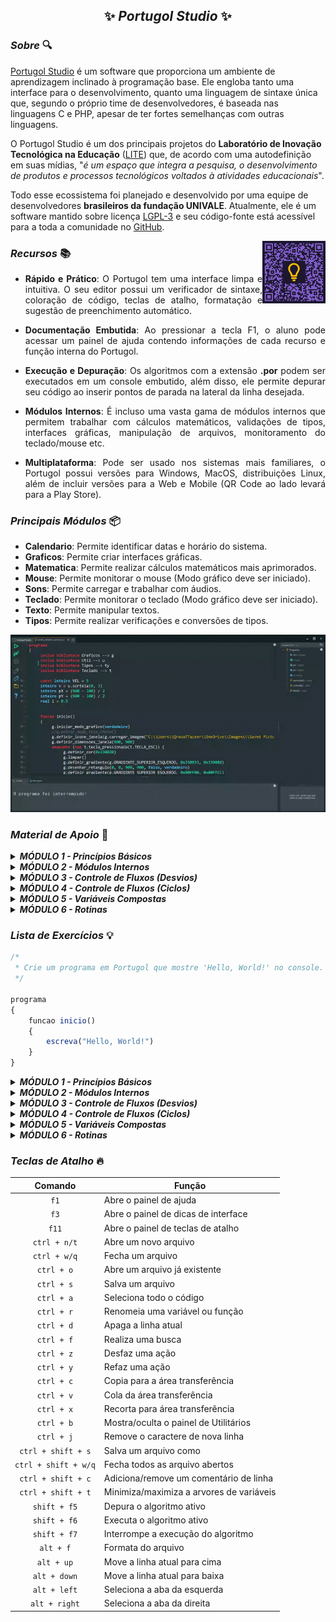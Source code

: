 <h2 align="center">✨ <em><strong>Portugol Studio</strong></em> ✨</h2>

### **_Sobre_** 🔍

[Portugol Studio](https://univali-lite.github.io/Portugol-Studio/) é um software que proporciona um ambiente de aprendizagem inclinado à programação base. Ele engloba tanto uma interface para o desenvolvimento, quanto uma linguagem de sintaxe única que, segundo o próprio time de desenvolvedores, é baseada nas linguagens C e PHP, apesar de ter fortes semelhanças com outras linguagens.

O Portugol Studio é um dos principais projetos do **Laboratório de Inovação Tecnológica na Educação** ([LITE](http://lite.acad.univali.br/pt/)) que, de acordo com uma autodefinição em suas mídias, "_é um espaço que integra a pesquisa, o desenvolvimento de produtos e processos tecnológicos voltados à atividades educacionais_".

Todo esse ecossistema foi planejado e desenvolvido por uma equipe de desenvolvedores **brasileiros da fundação UNIVALE**. Atualmente, ele é um software mantido sobre licença [LGPL-3](https://opensource.org/license/lgpl-3-0/) e seu código-fonte está acessível para a toda a comunidade no [GitHub](https://github.com/UNIVALI-LITE/Portugol-Studio).

<div>
  <a alt="QR code para o Portugol Mobile" href="#✨-portugol-studio-✨" >
    <img alt="QR code para o Portugol Mobile" align="right" width="20%" src="../../assets/portugol/qrcode-portugol-mobile.png"/>
  </a>
</div>

### **_Recursos_** 📚

<div align="justify">

- **Rápido e Prático**: O Portugol tem uma interface limpa e intuitiva. O seu editor possui um verificador de sintaxe, coloração de código, teclas de atalho, formatação e sugestão de preenchimento automático.

- **Documentação Embutida**: Ao pressionar a tecla F1, o aluno pode acessar um painel de ajuda contendo informações de cada recurso e função interna do Portugol.

- **Execução e Depuração**: Os algoritmos com a extensão **.por** podem ser executados em um console embutido, além disso, ele permite depurar seu código ao inserir pontos de parada na lateral da linha desejada.

- **Módulos Internos**: É incluso uma vasta gama de módulos internos que permitem trabalhar com cálculos matemáticos, validações de tipos, interfaces gráficas, manipulação de arquivos, monitoramento do teclado/mouse etc.

- **Multiplataforma**: Pode ser usado nos sistemas mais familiares, o Portugol possui versões para Windows, MacOS, distribuições Linux, além de incluir versões para a Web e Mobile (QR Code ao lado levará para a Play Store).

</div>

### **_Principais Módulos_** 📦

- **Calendario**: Permite identificar datas e horário do sistema.
- **Graficos**: Permite criar interfaces gráficas.
- **Matematica**: Permite realizar cálculos matemáticos mais aprimorados.
- **Mouse**: Permite monitorar o mouse (Modo gráfico deve ser iniciado).
- **Sons**: Permite carregar e trabalhar com áudios.
- **Teclado**: Permite monitorar o teclado (Modo gráfico deve ser iniciado).
- **Texto**: Permite manipular textos.
- **Tipos**: Permite realizar verificações e conversões de tipos.

<div align="center">

[![Exemplo de interface gráfica](../../assets/portugol/modulo-graficos.gif)](#principais-módulos-📦)

</div>

### **_Material de Apoio_** 📝

<details>
      <summary>
            <em><strong>MÓDULO 1 - Princípios Básicos</strong></em>
      </summary>
</details>
<details>
      <summary>
            <em><strong>MÓDULO 2 - Módulos Internos</strong></em>
      </summary>
</details>
<details>
      <summary>
            <em><strong>MÓDULO 3 - Controle de Fluxos (Desvios)</strong></em>
      </summary>
</details>
<details>
      <summary>
            <em><strong>MÓDULO 4 - Controle de Fluxos (Ciclos)</strong></em>
      </summary>
</details>
<details>
      <summary>
            <em><strong>MÓDULO 5 - Variáveis Compostas</strong></em>
      </summary>
</details>
<details>
      <summary>
            <em><strong>MÓDULO 6 - Rotinas</strong></em>
      </summary>
</details>

### **_Lista de Exercícios_** 💡

```js
/*
 * Crie um programa em Portugol que mostre 'Hello, World!' no console.
 */

programa
{
	funcao inicio()
	{
		escreva("Hello, World!")
	}
}
```

<!--
* ███╗   ███╗ ██╗              ██████╗  █████╗ ███████╗██╗ ██████╗ ██████╗
* ████╗ ████║███║              ██╔══██╗██╔══██╗██╔════╝██║██╔════╝██╔═══██╗
* ██╔████╔██║╚██║    █████╗    ██████╔╝███████║███████╗██║██║     ██║   ██║
! ██║╚██╔╝██║ ██║    ╚════╝    ██╔══██╗██╔══██║╚════██║██║██║     ██║   ██║
! ██║ ╚═╝ ██║ ██║              ██████╔╝██║  ██║███████║██║╚██████╗╚██████╔╝
! ╚═╝     ╚═╝ ╚═╝              ╚═════╝ ╚═╝  ╚═╝╚══════╝╚═╝ ╚═════╝ ╚═════╝
-->

<details>
      <summary>
            <em><strong>MÓDULO 1 - Princípios Básicos</strong></em>
      </summary>

- [x] [**_Ex001_**](./exercicios/modulo_1/ex001.por):
      Programa para dar boas-vindas ao usuário.

- [ ] [**_Ex002_**](./exercicios/modulo_1/ex002.por):
      Programa para ler dois valores inteiros e mostrar a soma entre eles.

- [x] [**_Ex003_**](./exercicios/modulo_1/ex003.por):
      Programa para ler um número inteiro e mostrar seu antecessor e sucessor.

- [x] [**_Ex004_**](./exercicios/modulo_1/ex004.por):
      Programa capaz de ler dois números reais e realizar as quatro operações entre eles.

- [ ] [**_Ex005_**](./exercicios/modulo_1/ex005.por):
      Programa que mostra a divisão real, divisão inteira e o módulo entre dois valores.

- [ ] [**_Ex006_**](./exercicios/modulo_1/ex006.por):
      Programa que mostra o dobro e triplo de um valor real.

- [x] [**_Ex007_**](./exercicios/modulo_1/ex007.por):
      Programa para ler o nome, ano de nascimento e salário de um funcionário,
      mostrando, em seguida, sua ficha funcional.

- [ ] [**_Ex008_**](./exercicios/modulo_1/ex008.por):
      Programa que mostra a idade de uma pessoa no ano de 2077 conforme o seu ano de nascimento.

- [ ] [**_Ex009_**](./exercicios/modulo_1/ex009.por):
      Programa que leia um número real qualquer e mostre a sua porção inteira.

- [ ] [**_Ex010_**](./exercicios/modulo_1/ex010.por):
      Programa que leia quantas fatias tem uma pizza e a quantidade de pessoas para reparti-la.
      O programa deve mostrar quantas fatias são partilhadas para cada pessoa.

- [ ] [**_Ex011_**](./exercicios/modulo_1/ex011.por):
      Programa que mostra a tabuada de um número real.

- [x] [**_Ex012_**](./exercicios/modulo_1/ex012.por):
      Programa para ler uma distância (m) e convertê-la em todas as demais
      medidas de comprimento.

  - Quilômetro (km) = 1000 m
  - Hectômetro (hm) = 100 m
  - Decâmetro (dam) = 10 m
  - Decímetro (dm) = 0,1 m
  - Centímetro (cm) = 0,01 m
  - Milímetro (mm) = 0,001 m

- [x] [**_Ex013_**](./exercicios/modulo_1/ex013.por):
      Programa para ler a largura (m) e altura (m) de uma parede retangular.
      O programa vai calcular a área (m²) da parede, além da quantidade de tinta
      necessária para pintá-la, sabendo que cada litro de tinta pinta 2 m² de parede.

- [ ] [**_Ex014_**](./exercicios/modulo_1/ex014.por):
      Programa que mostra a tabela verdade para todos os casos do operador de negação,
      conjunção e disjunção inclusiva.

- [ ] [**_Ex015_**](./exercicios/modulo_1/ex015.por):
      Programa que mostra se um número é par.

- [ ] [**_Ex016_**](./exercicios/modulo_1/ex016.por):
      Programa que mostra se um número é múltiplo de 2 e divisível por 5.

- [ ] [**_Ex017_**](./exercicios/modulo_1/ex017.por):
      Programa que mostra se um número está no intervalo de 1 a 10.

- [ ] [**_Ex018_**](./exercicios/modulo_1/ex018.por):
      Programa que mostra se um valor está no intervalo de 1 a 10 ou no intervalo de -10 a -5.

- [x] [**_Ex019_**](./exercicios/modulo_1/ex019.por):
      Programa para ler o preço de um produto e aplicar 5% de desconto ao valor.

- [ ] [**_Ex020_**](./exercicios/modulo_1/ex020.por):
      Programa para ler o salário de um funcionário e aplicar um reajuste (aumento)
      de acordo com a taxa de acréscimo.

- [ ] [**_Ex021_**](./exercicios/modulo_1/ex021.por):
      Programa que mostra o ganho total de um funcionário conforme a quantidade de
      horas que ele trabalhou e o valor que ele recebe por hora.

- [ ] [**_Ex022_**](./exercicios/modulo_1/ex022.por):
      Programa que pergunte a quantidade de km percorridos por um carro alugado
      e a quantidade de dias pelos quais ele foi alugado. Calcule o preço a pagar,
      sabendo que o carro custa R$ 60 por dia e R$ 0,15 por km rodado.

- [x] [**_Ex023_**](./exercicios/modulo_1/ex023.por):
      Programa que calcula quantos dias de vida um fumante perdeu.
      Considere, para a base de cálculo, que a cada cigarro consumido,
      reduz o tempo de vida do fumante em 10 minutos. O programa deve perguntar a quantidades
      de anos que a pessoa fuma.

- [ ] [**_Ex024_**](./exercicios/modulo_1/ex024.por):
      Programa que mostra a massa ideal (kg) de uma pessoa conforme a sua altura (m):

<pre>
      <code>massa_ideal = 72.7h - 58</code>
</pre>

- [ ] [**_Ex025_**](./exercicios/modulo_1/ex025.por):
      Programa que calcula o IMC (Índice de Massa Corporal) de uma pessoa conforme a sua massa (kg)
      e sua altura (m).

<pre>
      <code>IMC = m / h<sup>2</sup></code>
</pre>

- [ ] [**_Ex026_**](./exercicios/modulo_1/ex026.por):
      Programa que calcula o consumo de litros (L) de um automóvel conforme a taxa de consumo (L/km)
      e sua distância percorrida (km).

<pre>
      <code>consumo = km * taxa</code>
</pre>

- [ ] [**_Ex027_**](./exercicios/modulo_1/ex027.por):
      Programa que converta de reais (BRL) para dólares (US).

<pre>
      <code>U$ 1,00 = R$ 5,05</code>
</pre>

- [ ] [**_Ex028_**](./exercicios/modulo_1/ex028.por):
      Programa que converta de quilograma para gramas.

<pre>
      <code>1kg = 1000g</code>
</pre>

- [ ] [**_Ex029_**](./exercicios/modulo_1/ex029.por):
      Programa que converta de gigabytes para bytes.

<pre>
      <code>1GB = 1024<sup>3</sup>b</code>
</pre>

- [ ] [**_Ex030_**](./exercicios/modulo_1/ex030.por):
      Programa que calcula a quantidade de litros para um determinado volume (m³).

<pre>
      <code>1m<sup>3</sup> = 1000L</code>
</pre>

- [ ] [**_Ex031_**](./exercicios/modulo_1/ex031.por):
      Programa que calcula o perímetro total de um terreno (m). O programa deve
      perguntar a altura e base desse terreno (m).

<pre>
      <code>p = 2b + 2h</code>
</pre>

- [ ] [**_Ex032_**](./exercicios/modulo_1/ex032.por):
      Programa que calcula a circunferência (m) e área (m²) de um círculo conforme o valor
      do raio (m).

<pre>
      <code>C = 2πr</code>
      <code>A = πr<sup>2</sup></code>
</pre>

- [ ] [**_Ex033_**](./exercicios/modulo_1/ex033.por):
      Programa que calcula o volume (m³) de um cilindro conforme um determinado raio (m).

<pre>
      <code>V = hπr<sup>2</sup></code>
</pre>

- [ ] [**_Ex034_**](./exercicios/modulo_1/ex034.por):
      Programa que mostra a velocidade (m/s) de um automóvel conforme o
      deslocamento (m) e o intervalo de tempo (s) gasto para concluir o trajeto.

<pre>
      <code>v = v<sub>0</sub> + ∆x∆t</code>
</pre>

- [ ] [**_Ex035_**](./exercicios/modulo_1/ex035.por):
      Programa que mostra a aceleração (m/s²) de um automóvel conforme a variação de
      velocidade (m/s) em um intervalo de tempo (s).

<pre>
      <code>a = a<sub>0</sub> + ∆v∆t</code>
</pre>

- [ ] [**_Ex036_**](./exercicios/modulo_1/ex036.por):
      Programa que mostra a distância (m) percorrida para um automóvel uniformemente acelerado.

<pre>
      <code>x = x<sub>0</sub> + v<sub>0</sub>t + at<sup>2</sup> / 2</code>
</pre>

- [ ] [**_Ex037_**](./exercicios/modulo_1/ex037.por):
      Programa que mostra a energia cinética (j) de um corpo conforme a sua massa (kg)
      e velocidade (m/s).

<pre>
      <code>Ec = (mv<sup>2</sup>) / 2</code>
</pre>

- [ ] [**_Ex038_**](./exercicios/modulo_1/ex038.por):
      Programa que calcula o peso (N) de uma pessoa na Lua,
      sabendo que sua gravidade é de 1,62 m/s².

<pre>
      <code>p = mg</code>
</pre>

- [ ] [**_Ex039_**](./exercicios/modulo_1/ex039.por):
      Programa que converta uma temperatura digitada em graus Célsius (ºC) e converta
      para graus Fahrenheit (ºF).

<pre>
      <code>F = (9C / 5) + 32</code>
</pre>

- [x] [**_Ex040_**](./exercicios/modulo_1/ex040.por):
      Programa que leia duas notas de um aluno e calcule a sua média final.

<pre>
      <code>media = (nota1 + nota2) / 2</code>
</pre>

- [ ] [**_Ex041_**](./exercicios/modulo_1/ex041.por):
      Programa que mostra a média ponderada de três valores com os pesos P1, P2 e P3.

<pre>
      <code>media_ponderada = (valor1.P1 + valor2.P2 + valor3.P3) / (P1 + P2 + P3)</code>
</pre>

- [ ] [**_Ex042_**](./exercicios/modulo_1/ex042.por):
      Programa que mostra os juros de um produto conforme o seu novo valor.

<pre>
      <code>j = (novo_valor / valor_antigo - 1) * 10<sup>2</sup></code>
</pre>

- [ ] [**_Ex043_**](./exercicios/modulo_1/ex043.por):
      Programa que mostra o montante recebido a partir de um capital inicial, taxa de rendimento e
      período de aplicação (em meses).

<pre>
      <code>M = C.j.∆t</code>
</pre>

- [ ] [**_Ex044_**](./exercicios/modulo_1/ex044.por):
      Programa que mostra o montante recebido a partir de um capital, taxa de rendimento
      acumulado e período de aplicação (em meses).

<pre>
      <code>M = C.(1 + j)<sup>∆t</sup></code>
</pre>

- [ ] [**_Ex045_**](./exercicios/modulo_1/ex045.por):
      Programa que mostra o somatório de 1 até um valor n.

<pre>
      <code>S = n(n + 1) / 2</code>
</pre>

- [ ] [**_Ex046_**](./exercicios/modulo_1/ex046.por):
      Programa que leia um número de 0 a 9999 e mostre na tela cada um dos dígitos
      separados:

<pre>
      Digite um número: 1834
      Milhar: 1
      Centena: 8
      Dezena: 3
      Unidade: 4
</pre>

- [ ] [**_Ex047_**](./exercicios/modulo_1/ex047.por):
      Programa que mostra a quantidade de horas, minutos e segundos a partir de um tempo
      total em segundos. Exemplo:

<pre>
      Total de segundos: 8620
      Tempo convertido: 2 hora(s), 2 minuto(s) e 40 segundo(s)
</pre>

- [ ] [**_Ex048_**](./exercicios/modulo_1/ex048.por):
      Programa que mostra a quantidade de cédulas de 100, 50, 20, 10, 5, 2, e moedas de 1 real
      que ele pode ter a partir de um valor informado. O programa deve se comportar conforme abaixo:

<pre>
      Valor: 273
      Cédulas de 100: 2
      Cédulas de 50: 1
      Cédulas de 20: 1
      Cédulas de 10: 0
      Cédulas de 5: 0
      Cédulas de 2: 1
      Moedas de 1: 1
</pre>

- [x] [**_Ex049_**](./exercicios/modulo_1/ex049.por):
      Programa que aplica a mesma lógica que o [**_Ex048_**](./exercicios/modulo_1/ex048.por), mas incluindo valores fracionais (centavos):

<pre>
      Valor: 143,83
      Cédulas de 100: 1
      Cédulas de 50: 0
      Cédulas de 20: 2
      Cédulas de 10: 0
      Cédulas de 5: 0
      Cédulas de 2: 1
      Moedas de 1: 1
      Moedas de 50: 1
      Moedas de 25: 1
      Moedas de 10: 0
      Moedas de 5: 1
      Moedas de 1: 3
</pre>

- [ ] [**_Ex050_**](./exercicios/modulo_1/ex050.por):
      Programa que mostra o tempo (s) necessário para baixar um arquivo em MB, sabendo que a
      taxa de transmissão é de 2.097.152 bits a cada 40 milissegundos. O programa deverá realizar
      os seguintes passos:

1. Converter a unidade de transmissão para megabytes.

<pre>
      <code>1 byte = 8 bits</code>
      <code>1 megabyte = 1024<sup>2</sup> bytes</code>
</pre>

2. Converter a unidade de tempo para segundos.

<pre>
      <code>1 segundo = 1000 milissegundos</code>
</pre>

3. Determinar a velocidade de download (MB/s).

<pre>
      <code>vel = taxa_mb / tempo_s </code>
</pre>

4. Determinar o tempo (s) para o download.

<pre>
      <code>tempo = arquivo_mb / vel </code>
</pre>

</details>

<!--
* ███╗   ███╗██████╗               ███╗   ███╗ ██████╗ ██████╗ ██╗   ██╗██╗      ██████╗ ███████╗
* ████╗ ████║╚════██╗              ████╗ ████║██╔═══██╗██╔══██╗██║   ██║██║     ██╔═══██╗██╔════╝
* ██╔████╔██║ █████╔╝    █████╗    ██╔████╔██║██║   ██║██║  ██║██║   ██║██║     ██║   ██║███████╗
! ██║╚██╔╝██║██╔═══╝     ╚════╝    ██║╚██╔╝██║██║   ██║██║  ██║██║   ██║██║     ██║   ██║╚════██║
! ██║ ╚═╝ ██║███████╗              ██║ ╚═╝ ██║╚██████╔╝██████╔╝╚██████╔╝███████╗╚██████╔╝███████║
! ╚═╝     ╚═╝╚══════╝              ╚═╝     ╚═╝ ╚═════╝ ╚═════╝  ╚═════╝ ╚══════╝ ╚═════╝ ╚══════╝
-->

<details>
      <summary>
            <em><strong>MÓDULO 2 - Módulos Internos</strong></em>
      </summary>

- [ ] [**_Ex001_**](./exercicios/modulo_2/ex001.por):
      Faça um programa que leia o comprimento do cateto oposto e do cateto adjacente
      de um triângulo retângulo, calcule e mostre o comprimento da hipotenusa.

- [ ] [**_Ex002_**](./exercicios/modulo_2/ex002.por):
      Faça um programa que leia um ângulo qualquer e mostre na tela o valor do seno,
      cosseno e tangente desse ângulo.

- [ ] [**_Ex003_**](./exercicios/modulo_2/ex003.por):
      Programa que leia a cidade onde a pessoa mora, mostre o nome da cidade em caixa
      alta, qual é a primeira letra do nome da cidade e quantas letras ela tem.

- [ ] [**_Ex004_**](./exercicios/modulo_2/ex004.por):
      Crie um programa que leia o nome completo de uma pessoa e mostre:

  - O nome com todas as letras maiúsculas e minúsculas.
  - Quantas letras ao todo (sem considerar espaços).

- [ ] [**_Ex005_**](./exercicios/modulo_2/ex005.por):
      Programa que leia o nome completo de uma pessoa e mostre apenas o primeiro nome dela.

- [ ] [**_Ex006_**](./exercicios/modulo_2/ex006.por):
      Crie um programa que leia o nome de uma cidade e diga se ela começa ou não com o nome "SANTO".

- [ ] [**_Ex007_**](./exercicios/modulo_2/ex007.por):
      Crie um programa que leia o nome de uma pessoa e diga se ela tem "SILVA" no nome.

- [ ] [**_Ex008_**](./exercicios/modulo_2/ex008.por):
      Faça um programa que leia 2 números e mostre qual é o maior e qual é o menor.

- [ ] [**_Ex009_**](./exercicios/modulo_2/ex009.por):
      ...

- [ ] [**_Ex010_**](./exercicios/modulo_2/ex010.por):
      ...

- [ ] [**_Ex011_**](./exercicios/modulo_2/ex011.por):
      ...

- [ ] [**_Ex012_**](./exercicios/modulo_2/ex012.por):
      ...

- [ ] [**_Ex013_**](./exercicios/modulo_2/ex013.por):
      ...

- [ ] [**_Ex014_**](./exercicios/modulo_2/ex014.por):
      ...

- [ ] [**_Ex015_**](./exercicios/modulo_2/ex015.por):
      ...

- [ ] [**_Ex016_**](./exercicios/modulo_2/ex016.por):
      ...

- [ ] [**_Ex017_**](./exercicios/modulo_2/ex017.por):
      ...

- [ ] [**_Ex018_**](./exercicios/modulo_2/ex018.por):
      ...

- [ ] [**_Ex019_**](./exercicios/modulo_2/ex019.por):
      ...

- [ ] [**_Ex020_**](./exercicios/modulo_2/ex020.por):
      ...

- [ ] [**_Ex021_**](./exercicios/modulo_2/ex021.por):
      ...

- [ ] [**_Ex022_**](./exercicios/modulo_2/ex022.por):
      ...

- [ ] [**_Ex023_**](./exercicios/modulo_2/ex023.por):
      ...

- [ ] [**_Ex024_**](./exercicios/modulo_2/ex024.por):
      ...

- [ ] [**_Ex025_**](./exercicios/modulo_2/ex025.por):
      ...

- [ ] [**_Ex026_**](./exercicios/modulo_2/ex026.por):
      ...

- [ ] [**_Ex027_**](./exercicios/modulo_2/ex027.por):
      ...

- [ ] [**_Ex028_**](./exercicios/modulo_2/ex028.por):
      ...

- [ ] [**_Ex029_**](./exercicios/modulo_2/ex029.por):
      ...

- [ ] [**_Ex030_**](./exercicios/modulo_2/ex030.por):
      ...

- [ ] [**_Ex031_**](./exercicios/modulo_2/ex031.por):
      ...

- [ ] [**_Ex032_**](./exercicios/modulo_2/ex032.por):
      ...

- [ ] [**_Ex033_**](./exercicios/modulo_2/ex033.por):
      ...

- [ ] [**_Ex034_**](./exercicios/modulo_2/ex034.por):
      ...

- [ ] [**_Ex035_**](./exercicios/modulo_2/ex035.por):
      ...

- [ ] [**_Ex036_**](./exercicios/modulo_2/ex036.por):
      ...

- [ ] [**_Ex037_**](./exercicios/modulo_2/ex037.por):
      ...

- [ ] [**_Ex038_**](./exercicios/modulo_2/ex038.por):
      ...

- [ ] [**_Ex039_**](./exercicios/modulo_2/ex039.por):
      ...

- [ ] [**_Ex040_**](./exercicios/modulo_2/ex040.por):
      ...

- [ ] [**_Ex041_**](./exercicios/modulo_2/ex041.por):
      ...

- [ ] [**_Ex042_**](./exercicios/modulo_2/ex042.por):
      ...

- [ ] [**_Ex043_**](./exercicios/modulo_2/ex043.por):
      ...

- [ ] [**_Ex044_**](./exercicios/modulo_2/ex044.por):
      ...

- [ ] [**_Ex045_**](./exercicios/modulo_2/ex045.por):
      ...

- [ ] [**_Ex046_**](./exercicios/modulo_2/ex046.por):
      ...

- [ ] [**_Ex047_**](./exercicios/modulo_2/ex047.por):
      ...

- [ ] [**_Ex048_**](./exercicios/modulo_2/ex048.por):
      ...

- [ ] [**_Ex049_**](./exercicios/modulo_2/ex049.por):
      ...

- [ ] [**_Ex050_**](./exercicios/modulo_2/ex050.por):
      ...

</details>

<!--
* ███╗   ███╗██████╗               ██████╗ ███████╗███████╗██╗   ██╗██╗ ██████╗ ███████╗
* ████╗ ████║╚════██╗              ██╔══██╗██╔════╝██╔════╝██║   ██║██║██╔═══██╗██╔════╝
* ██╔████╔██║ █████╔╝    █████╗    ██║  ██║█████╗  ███████╗██║   ██║██║██║   ██║███████╗
! ██║╚██╔╝██║ ╚═══██╗    ╚════╝    ██║  ██║██╔══╝  ╚════██║╚██╗ ██╔╝██║██║   ██║╚════██║
! ██║ ╚═╝ ██║██████╔╝              ██████╔╝███████╗███████║ ╚████╔╝ ██║╚██████╔╝███████║
! ╚═╝     ╚═╝╚═════╝               ╚═════╝ ╚══════╝╚══════╝  ╚═══╝  ╚═╝ ╚═════╝ ╚══════╝
-->

<details>
      <summary>
            <em><strong>MÓDULO 3 - Controle de Fluxos (Desvios)</strong></em>
      </summary>

- [ ] [**_Ex001_**](./exercicios/modulo_3/ex001.por):
      Programa que leia as duas notas de um aluno e calcule a
      média e mostrar uma mensagem de parabéns, caso a média seja 7,0 ou mais.

- [ ] [**_Ex002_**](./exercicios/modulo_3/ex002.por):
      Programa que leia o valor total das compras de um cliente e mostre uma
      mensagem especial caso as compras sejam acima de R$500,00. Nessa situação, ele ainda
      vai ganhar 10% de desconto.

- [ ] [**_Ex003_**](./exercicios/modulo_3/ex003.por):
      Programa que ajude um BANCO, lendo em que ano uma pessoa nasceu e,
      de acordo com a sua idade no ano atual, mostre se ela deve dirigir à
      fila preferencial (para pessoas com 65 anos ou mais).

- [ ] [**_Ex004_**](./exercicios/modulo_3/ex004.por):
      Programa que leia em que ano uma pessoa nasceu e,
      de acordo com a sua idade no ano atual, mostre se ela pode
      ou não se alistar no Serviço Militar.

- [ ] [**_Ex005_**](./exercicios/modulo_3/ex005.por):
      Programa que leia em que ano qualquer e mostre
      uma mensagem dizendo se ele é ou não bissexto.

- [ ] [**_Ex006_**](./exercicios/modulo_3/ex006.por):
      Programa que leia a distância total de uma viagem (em km)
      e calcule o preço total da passagem, sabendo que ela custa R%0,50
      para viagens até 200 km e R$0,35 para distâncias maiores.

- [ ] [**_Ex007_**](./exercicios/modulo_3/ex007.por):
      Programa que leia um número inteiro qualquer.
      Se esse número for positivo, calcule o seu INVERSO.
      Caso contrário, calcule seu OPOSTO.

- [ ] [**_Ex008_**](./exercicios/modulo_3/ex008.por):
      Programa que leia quanto dinheiro a pessoa tem na carteira
      e mostre se ela pode ou não entrar para assistir o filme.
      Não se esqueça de considerar dois fatores:

  - Se a pessoa tem dinheiro o suficiente para comprar o ingresso
  - Se a sessão do filme ainda não começou

- [ ] [**_Ex009_**](./exercicios/modulo_3/ex009.por):
      Programa que leia um número qualquer
      e informe se ele é positivo, negativo ou nulo.

- [ ] [**_Ex010_**](./exercicios/modulo_3/ex010.por):
      Programa que leia dois números inteiros e
      mostre-os em ordem crescente. Se por acaso eles forem iguais,
      informe que não existe a necessidade de colocá-los em ordem.

- [ ] [**_Ex011_**](./exercicios/modulo_3/ex011.por):
      Programa que leia o ano do nascimento de uma pessoa
      e informe se, de acordo com a sua idade, o alistamento militar
      já aconteceu, ainda vai acontecer ou se esta no ano exato de
      se apresentar. Calcule também a quantidade de anos que faltam
      ou que se passaram, de acordo com a situação.

- [ ] [**_Ex012_**](./exercicios/modulo_3/ex012.por):
      Programa que leia em que estado do Brasil
      a pessoa nasceu e mostre a sua naturalidade.

- [ ] [**_Ex013_**](./exercicios/modulo_3/ex013.por):
      Programa que leia três números inteiros e
      mostre-os em ordem crescente (do menor para o maior).

- [ ] [**_Ex014_**](./exercicios/modulo_3/ex014.por):
      Programa que leia dois números inteiros e
      mostre um menu para que o usuário possa escolher qual
      operação vai realizar com eles:

  - Adição
  - Subtração
  - Multiplicação
  - Divisão

- [ ] [**_Ex015_**](./exercicios/modulo_3/ex015.por):
      Programa que leia o peso do usuário aqui
      no planeta Terra e calcule qual seria o peso dessa
      pessoa nos demais planetas do sistema solar.

- [ ] [**_Ex016_**](./exercicios/modulo_3/ex016.por):
      Programa que leia o preço de um produto e
      pergunte em qual período do ano estamos, aplicando ao
      preço o devido reajuste (desconto ou aumento), de
      acordo com a tabela a seguir:

  - Carnaval [+10%]
  - Black Friday [-30%]
  - Férias Escolares [+20%]
  - Natal [-5%]
  - Dia das crianças [+5%]

- [ ] [**_Ex017_**](./exercicios/modulo_3/ex017.por):
      Escreva um programa que leia a velocidade de um carro. Se ele ultrapassar 80 km/h,
      mostre uma mensagem dizendo que ele foi multado. A multa vai custar R$ 7,00 por
      cada km acima do limite.

- [ ] [**_Ex018_**](./exercicios/modulo_3/ex018.por):
      Crie um programa que leia um número inteiro e mostre na tela se ele é PAR ou ÍMPAR.

- [ ] [**_Ex019_**](./exercicios/modulo_3/ex019.por):
      Escreva um programa que pergunte o salário de um funcionário e calcule o valor do seu aumento.

  - Para salários superiores a R$ 1.250,00, calcule um aumento de 10%.
  - Para inferiores ou iguais, o aumento é de 15%.

- [ ] [**_Ex020_**](./exercicios/modulo_3/ex020.por):
      Desenvolva um programa que leia o comprimento de três retas e diga ao usuário
      se elas podem ou não formar um triângulo.

- [ ] [**_Ex021_**](./exercicios/modulo_3/ex021.por):
      ...

- [ ] [**_Ex022_**](./exercicios/modulo_3/ex022.por):
      ...

- [ ] [**_Ex023_**](./exercicios/modulo_3/ex023.por):
      ...

- [ ] [**_Ex024_**](./exercicios/modulo_3/ex024.por):
      ...

- [ ] [**_Ex025_**](./exercicios/modulo_3/ex025.por):
      ...

- [ ] [**_Ex026_**](./exercicios/modulo_3/ex026.por):
      ...

- [ ] [**_Ex027_**](./exercicios/modulo_3/ex027.por):
      ...

- [ ] [**_Ex028_**](./exercicios/modulo_3/ex028.por):
      ...

- [ ] [**_Ex029_**](./exercicios/modulo_3/ex029.por):
      ...

- [ ] [**_Ex030_**](./exercicios/modulo_3/ex030.por):
      ...

- [ ] [**_Ex031_**](./exercicios/modulo_3/ex031.por):
      ...

- [ ] [**_Ex032_**](./exercicios/modulo_3/ex032.por):
      ...

- [ ] [**_Ex033_**](./exercicios/modulo_3/ex033.por):
      ...

- [ ] [**_Ex034_**](./exercicios/modulo_3/ex034.por):
      ...

- [ ] [**_Ex035_**](./exercicios/modulo_3/ex035.por):
      ...

- [ ] [**_Ex036_**](./exercicios/modulo_3/ex036.por):
      ...

- [ ] [**_Ex037_**](./exercicios/modulo_3/ex037.por):
      ...

- [ ] [**_Ex038_**](./exercicios/modulo_3/ex038.por):
      ...

- [ ] [**_Ex039_**](./exercicios/modulo_3/ex039.por):
      ...

- [ ] [**_Ex040_**](./exercicios/modulo_3/ex040.por):
      ...

- [ ] [**_Ex041_**](./exercicios/modulo_3/ex041.por):
      ...

- [ ] [**_Ex042_**](./exercicios/modulo_3/ex042.por):
      ...

- [ ] [**_Ex043_**](./exercicios/modulo_3/ex043.por):
      ...

- [ ] [**_Ex044_**](./exercicios/modulo_3/ex044.por):
      ...

- [ ] [**_Ex045_**](./exercicios/modulo_3/ex045.por):
      ...

- [ ] [**_Ex046_**](./exercicios/modulo_3/ex046.por):
      ...

- [ ] [**_Ex047_**](./exercicios/modulo_3/ex047.por):
      ...

- [ ] [**_Ex048_**](./exercicios/modulo_3/ex048.por):
      ...

- [ ] [**_Ex049_**](./exercicios/modulo_3/ex049.por):
      ...

- [ ] [**_Ex050_**](./exercicios/modulo_3/ex050.por):
      ...

</details>

<!--
* ███╗   ███╗██╗  ██╗               ██████╗██╗ ██████╗██╗      ██████╗ ███████╗
* ████╗ ████║██║  ██║              ██╔════╝██║██╔════╝██║     ██╔═══██╗██╔════╝
* ██╔████╔██║███████║    █████╗    ██║     ██║██║     ██║     ██║   ██║███████╗
! ██║╚██╔╝██║╚════██║    ╚════╝    ██║     ██║██║     ██║     ██║   ██║╚════██║
! ██║ ╚═╝ ██║     ██║              ╚██████╗██║╚██████╗███████╗╚██████╔╝███████║
! ╚═╝     ╚═╝     ╚═╝               ╚═════╝╚═╝ ╚═════╝╚══════╝ ╚═════╝ ╚══════╝
-->

<details>
      <summary>
            <em><strong>MÓDULO 4 - Controle de Fluxos (Ciclos)</strong></em>
      </summary>

- [ ] [**_Ex001_**](./exercicios/modulo_4/ex001.por):
      Programa que leia o início, o fim e o
      incremento de uma contagem, mostrando em seguida
      os valores na tela, de forma gradativa.

- [ ] [**_Ex002_**](./exercicios/modulo_4/ex002.por):
      Programa que leia um número qualquer e
      conte de 1 até ele, só que fazendo o JOGO DO PIN,
      onde os múltiplos de 4 são substituídos pela
      palavra "PIN".

- [ ] [**_Ex003_**](./exercicios/modulo_4/ex003.por):
      Programa que leia o limite inicial de uma contagem regressiva
      e um número desejado para múltiplos. O programa deverá contar do primeiro
      valor até zero, marcando os números que forem múltiplos do segundo valor
      informado.

- [ ] [**_Ex004_**](./exercicios/modulo_4/ex004.por):
      Programa que leia cinco números inteiros e, no final,
      mostre qual foi a soma dos números pares e a soma dos números
      ímpares digitados.

- [ ] [**_Ex005_**](./exercicios/modulo_4/ex005.por):
      Programa que pergunte quantos números o usuário quer sortear.
      Em seguida, sorteie a quantidade de números solicitados, mostre - os na
      tela e no final mostre a soma entre todos eles.

- [ ] [**_Ex006_**](./exercicios/modulo_4/ex006.por):
      Programa que pergunte quantos números o usuário quer sortear.
      Em seguida, sorteie a quantidade de números solicitados, mostre - os na
      tela e no final mostre a soma entre todos eles.

- [ ] [**_Ex007_**](./exercicios/modulo_4/ex007.por):
      Programa pergunte quantas pessoas serão cadastradas
      e o peso de referência a se considerar. Depois disso, pergunte o
      peso e o sexo de cada pessoa e analise se cada uma está dentro
      do limite de peso ou não. No final de tudo, mostre quantos homens
      e quantas mulheres estão acima do limite de referência.

- [ ] [**_Ex008_**](./exercicios/modulo_4/ex008.por):
      Programa pergunte quantos números vamos
      sortear e faça o computador gerar esses números sozinho.
      No final, mostre quantos são maiores que cinco e quantos
      são divisíveis por três (parece muito o 33).

- [ ] [**_Ex009_**](./exercicios/modulo_4/ex009.por):
      Faça um programa que leia o NOME e a IDADE de 5 pessoas.
      No final mostre os dados da pessoa mais JOVEM e mais VELHA.

- [ ] [**_Ex010_**](./exercicios/modulo_4/ex010.por):
      Faça um programa que leia o NOME, o SEXO e a IDADE de 5 pessoas.
      No final mostre os dados dos HOMENS e das MULHERES mais JOVENS
      e mais VELHOS, separadamente.

- [ ] [**_Ex011_**](./exercicios/modulo_4/ex011.por):
      Faça um programa que leia vários números (o valor 9999 faz o programa parar)
      no final de tudo, mostre na tela:

  - Quantos valores foram digitados
  - A soma entre eles
  - A média dos valores
  - Qual foi o maior valor digitado

  OBS: Não considere nunca o FLAG como parte dos dados.

- [ ] [**_Ex012_**](./exercicios/modulo_4/ex012.por):
      Faça um programa que leia dois operandos de uma
      expressão e mostre um menu que permita o usuário escolher
      que operação realizar:
      [ 1 ] Adição
      [ 2 ] Subtração
      [ 3 ] Multiplicação
      [ 4 ] Entrar com novos dados
      [ 5 ] Sair

- [ ] [**_Ex013_**](./exercicios/modulo_4/ex013.por):
      Escreva um programa que leia NOME e IDADE de vários amigos.
      O programa será encerrado IMEDIATAMENTE se o usuário digitar a palavra
      ACABOU no nome. No final, mostre na tela:

  - Quantos amigos foram cadastrados
  - Qual é o seu amigo mais velho
  - Qual é o seu amigo mais novo
  - A média de idade dos seus amigos

- [ ] [**_Ex014_**](./exercicios/modulo_4/ex014.por):
      Escreva um programa que leia NOME, SEXO e SALARIO de vários funcionários.
      O programa também deve perguntar se o usuário deve ou não continuar o cadastro. No
      final, analise os dados e mostre:

  - Total de funcionários cadastrados
  - Total de homens
  - Total de mulheres
  - Média salarial dos homens
  - Total de mulheres que ganham mais de R$ 1.000,00
  - Maior salário entre os homens

- [ ] [**_Ex015_**](./exercicios/modulo_4/ex015.por):
      Escreva um programa que leia vários números usando
      a estrutura FACA..ENQUANTO. No final, mostre:

  - Quantos valores foram digitados
  - Quantos valores pares foram digitados
  - Qual foi o menor valor ímpar digitado

- [ ] [**_Ex016_**](./exercicios/modulo_4/ex016.por):
      Escreva um programa que sorteie vários números entre 1 e 10
      e pergunte a cada interação se o usuário quer continuar. No fim, mostre na tela:

  - Quantos valores foram sorteados
  - A soma de todos eles
  - Qual foi o maior e o menor valor sorteados
  - Quantas vezes o valor 5 foi sorteado

- [ ] [**_Ex017_**](./exercicios/modulo_4/ex017.por):
      Faça um jogo de adivinhação onde o computador sorteie
      um número entre 1 e 10 e o jogador vai tentar acertar qual foi
      o número "pensado" pelo computador. O jogador terá 3 chances de
      acertar e o programa vai dizer se a cada chute dele foi alto demais
      ou baixo demais para ajudá-lo a descobrir o número.

- [ ] [**_Ex018_**](./exercicios/modulo_4/ex018.por):
      Faça um programa que leia um número
      inteiro qualquer e mostre na tela a sua tabuada.

- [ ] [**_Ex019_**](./exercicios/modulo_4/ex019.por):
      Faça um programa que crie uma contagem personalizada pelo
      usuário, que vai indicar o início, o fim e o passo da contagem.
      ATENÇÃO ! Considere os casos onde haja uma contagem regressiva também!

- [ ] [**_Ex020_**](./exercicios/modulo_4/ex020.por):
      Faça um programa que leia um número inteiro
      qualquer e mostre na tela se ele é ou não um número PRIMO.

- [ ] [**_Ex021_**](./exercicios/modulo_4/ex021.por):
      Faça um programa que pergunte ao usuário quantos
      elementos da sequência de Fibonacci serão exibidos na tela.
      Seu programa deverá mostrar esses elementos na tela, sabendo
      que a sequência de Fibonacci é composta pelos elementos base
      0 e 1. A partir daí, cada elemento posterior é calculado pela
      soma dos dois anteriores.
      Ex: 0 1 1 2 3 5 8 13 21 34 55 89...

- [ ] [**_Ex022_**](./exercicios/modulo_4/ex022.por):
      Crie um programa que mostre várias tabuadas na sequência.
      O usuário vai digitar o primeiro e o ultima valor e o sistema vai
      gerar múltiplas tabuadas.

- [ ] [**_Ex023_**](./exercicios/modulo_4/ex023.por):
      Crie um programa que mostre um triângulo
      desenhando na tela, composto por vários símbolos de \*.
      O usuário deverá indicar quantos níveis o triângulo vai ter.

      **
      ****
      ******
      ********
      **********

- [ ] [**_Ex024_**](./exercicios/modulo_4/ex024.por):
      Crie um programa que mostre uma pirâmide
      desenhada na tela, composta por vários símbolos de \*.
      O usuário deverá indicar quantos níveis a pirâmide vai ter.

      ************
       **********
        ********
         ******
          ****
           **

- [ ] [**_Ex025_**](./exercicios/modulo_4/ex025.por):
      Faça um programa que leia vários valores pelo
      teclado e no final, mostre a soma entre todos eles.
      O programa também deverá fazer a validação dos dados de
      entrada:

  - O número digitado deve estar entre 1 e 10.
  - O usuário deverá responder se quer continuar, e o programa só aceitará as respostas S ou N.

- [ ] [**_Ex26_**](./exercicios/modulo_4/ex026.por):
      Faça um programa que leia o nome e a idade de
      várias pessoas. No final, mostre o nome da pessoa mais
      velha e da mais nova.
      O programa também deverá fazer a validação dos dados de
      entrada:

  - O nome deve ter pelo menos 3 letras.
  - A idade deve ser um número entre 1 e 130.
  - O usuário deverá responder se quer continuar, e o programa só aceitará as respostas S ou N.

- [ ] [**_Ex027_**](./exercicios/modulo_4/ex027.por):
      Escreva um programa que faça o computador "pensar" em um número inteiro entre 0 e 5
      e peça para o usuário tentar descobrir qual foi o número escolhido pelo computador.
      O programa deverá escrever na tela se o usuário venceu ou perdeu.

- [ ] [**_Ex028_**](./exercicios/modulo_4/ex028.por):
      Faça um programa que leia uma frase pelo teclado e mostre:

  - Quantas vezes aparece a letra "A".
  - Em que posição ela aparece a primeira vez.
  - Em que posição ela aparece a última vez.

- [ ] [**_Ex029_**](./exercicios/modulo_4/ex029.por):
      Faça um programa que leia o nome completo de uma pessoa, mostrando em seguida
      o primeiro e o último nome separadamente.

- [ ] [**_Ex030_**](./exercicios/modulo_4/ex030.por):
      ...

- [ ] [**_Ex031_**](./exercicios/modulo_4/ex031.por):
      ...

- [ ] [**_Ex032_**](./exercicios/modulo_4/ex032.por):
      ...

- [ ] [**_Ex033_**](./exercicios/modulo_4/ex033.por):
      ...

- [ ] [**_Ex034_**](./exercicios/modulo_4/ex034.por):
      ...

- [ ] [**_Ex035_**](./exercicios/modulo_4/ex035.por):
      ...

- [ ] [**_Ex036_**](./exercicios/modulo_4/ex036.por):
      ...

- [ ] [**_Ex037_**](./exercicios/modulo_4/ex037.por):
      ...

- [ ] [**_Ex038_**](./exercicios/modulo_4/ex038.por):
      ...

- [ ] [**_Ex039_**](./exercicios/modulo_4/ex039.por):
      ...

- [ ] [**_Ex040_**](./exercicios/modulo_4/ex040.por):
      ...

- [ ] [**_Ex041_**](./exercicios/modulo_4/ex041.por):
      ...

- [ ] [**_Ex042_**](./exercicios/modulo_4/ex042.por):
      ...

- [ ] [**_Ex043_**](./exercicios/modulo_4/ex043.por):
      ...

- [ ] [**_Ex044_**](./exercicios/modulo_4/ex044.por):
      ...

- [ ] [**_Ex045_**](./exercicios/modulo_4/ex045.por):
      ...

- [ ] [**_Ex046_**](./exercicios/modulo_4/ex046.por):
      ...

- [ ] [**_Ex047_**](./exercicios/modulo_4/ex047.por):
      ...

- [ ] [**_Ex048_**](./exercicios/modulo_4/ex048.por):
      ...

- [ ] [**_Ex049_**](./exercicios/modulo_4/ex049.por):
      ...

- [ ] [**_Ex050_**](./exercicios/modulo_4/ex050.por):
      ...

</details>

<!--
* ███╗   ███╗███████╗              ██╗   ██╗███████╗████████╗ ██████╗ ██████╗ ███████╗███████╗
* ████╗ ████║██╔════╝              ██║   ██║██╔════╝╚══██╔══╝██╔═══██╗██╔══██╗██╔════╝██╔════╝
* ██╔████╔██║███████╗    █████╗    ██║   ██║█████╗     ██║   ██║   ██║██████╔╝█████╗  ███████╗
! ██║╚██╔╝██║╚════██║    ╚════╝    ╚██╗ ██╔╝██╔══╝     ██║   ██║   ██║██╔══██╗██╔══╝  ╚════██║
! ██║ ╚═╝ ██║███████║               ╚████╔╝ ███████╗   ██║   ╚██████╔╝██║  ██║███████╗███████║
! ╚═╝     ╚═╝╚══════╝                ╚═══╝  ╚══════╝   ╚═╝    ╚═════╝ ╚═╝  ╚═╝╚══════╝╚══════╝
-->

<details>
      <summary>
            <em><strong>MÓDULO 5 - Variáveis Compostas</strong></em>
      </summary>

- [ ] [**_Ex001_**](./exercicios/modulo_5/ex001.por):
      Faça um programa que declare um vetor com 10 posições
      numéricas e coloque o valor 3 na primeira posição. A partir daí,
      cada posição seguinte será calculada como sendo o dobro da posição
      anterior. O programa deverá mostrar o vetor gerado automaticamente
      na tela.

- [ ] [**_Ex002_**](./exercicios/modulo_5/ex002.por):
      Faça um programa que declare um vetor com 10 posições
      numéricas e peça para o usuário digitar um valor qualquer, colocando
      esse número na primeira posição do vetor. A partir daí, todas as
      posições seguintes serão calculadas baseadas no valor da posição
      anterior, adicionando 5 unidades ao valor.

- [ ] [**_Ex003_**](./exercicios/modulo_5/ex003.por):
      Faça um programa que declare um vetor com 10 posições
      numéricas e preencha ele com números sorteados, mostrando os valores
      na tela. Depois mostre o vetor na ordem invertida na tela.

- [ ] [**_Ex004_**](./exercicios/modulo_5/ex004.por):
      Faça um programa que preencha um vetor com os 15 primeiros
      elementos da sequência de Fibonacci.

- [ ] [**_Ex005_**](./exercicios/modulo_5/ex005.por):
      Faça um programa que preencha um vetor com notas de 6 alunos
      de uma turma. No final, mostre a média da turma e quais foram os alunos
      que ficaram acima dela.

- [ ] [**_Ex006_**](./exercicios/modulo_5/ex006.por):
      Faça um programa que preencha um vetor c um vetor 10 números sorteados.
      No final, mostre a análise desses números.

- [ ] [**_Ex007_**](./exercicios/modulo_5/ex007.por):
      Faça um programa que preencha um vetor com 6 nomes lidos pelo teclado. No
      final, mostre na tela:

  - Quais são os nomes com menos de 5 letras
  - Quantos nomes têm menos de 5 letras
  - Quais são os nomes que começam com uma vogal
  - Quantos nomes começam com vogal
  - Quais são os nomes que possuem a letra S (em qualquer posição)
  - Quantos nomes possuem a letra S
    No final, mostre a análise desses números.

- [ ] [**_Ex008_**](./exercicios/modulo_5/ex008.por):
      Faça um programa que leia nome, sexo e salário de 6 pessoas,
      armazenando todos esses dados em vetores. No final, mostre tudo
      aquilo que foi informado, de forma tabular.

- [ ] [**_Ex009_**](./exercicios/modulo_5/ex009.por):
      Faça um programa que leia nome e idade de 6 pessoas. No final, calcule e mostre:

  - A média de idade do grupo
  - Uma lista com os dados de quem está acima da média de idade
  - A maior idade do grupo
  - Uma lista com as pessoas mais velhas (caso haja mais de um)

- [ ] [**_Ex010_**](./exercicios/modulo_5/ex010.por):
      Faça um programa que preencha uma matriz 4x4 com números
      sorteados pelo computador. No final, mostre a matriz na tela e
      mostre também o somatório dos valores de cada linha.

- [ ] [**_Ex011_**](./exercicios/modulo_5/ex011.por):
      Faça um programa que preencha uma matriz 4x4 com números
      sorteados pelo computador. No final, mostre a matriz na tela e
      mostre também o somatório dos valores de cada coluna.

- [ ] [**_Ex012_**](./exercicios/modulo_5/ex012.por):
      Faça um programa que preencha uma matriz 3x3 com números
      sorteados pelo teclado. Depois analise a matriz inteira procurando
      o maior valor sorteado. Mostre esse valor e depois mostre em que
      posições ele aparece dentro da matriz.

- [ ] [**_Ex013_**](./exercicios/modulo_5/ex013.por):
      Faça um programa que preencha uma matriz 5x5
      com números sorteados. Depois mostre a matriz na tela
      e por fim calcule:

  - A média entre todos os valores sorteados
  - Quais são os valores que estão na 2° linha e estão acima da média
  - Quais são os valores que estão na 3° coluna e estão abaixo da média

- [ ] [**_Ex014_**](./exercicios/modulo_5/ex014.por):
      Faça um programa que crie um
      jogo de campo minado em uma matriz 5x5.

- [ ] [**_Ex015_**](./exercicios/modulo_5/ex015.por):
      Um professor quer sortear um dos seus 4 alunos para apagar o quadro.
      Faça um programa que ajude ele, lendo o nome deles e escrevendo o nome do escolhido.

- [ ] [**_Ex016_**](./exercicios/modulo_5/ex016.por):
      ...

- [ ] [**_Ex017_**](./exercicios/modulo_5/ex017.por):
      ...

- [ ] [**_Ex018_**](./exercicios/modulo_5/ex018.por):
      ...

- [ ] [**_Ex019_**](./exercicios/modulo_5/ex019.por):
      ...

- [ ] [**_Ex020_**](./exercicios/modulo_5/ex020.por):
      ...

- [ ] [**_Ex021_**](./exercicios/modulo_5/ex021.por):
      ...

- [ ] [**_Ex022_**](./exercicios/modulo_5/ex022.por):
      ...

- [ ] [**_Ex023_**](./exercicios/modulo_5/ex023.por):
      ...

- [ ] [**_Ex024_**](./exercicios/modulo_5/ex024.por):
      ...

- [ ] [**_Ex025_**](./exercicios/modulo_5/ex025.por):
      ...

- [ ] [**_Ex026_**](./exercicios/modulo_5/ex026.por):
      ...

- [ ] [**_Ex027_**](./exercicios/modulo_5/ex027.por):
      ...

- [ ] [**_Ex028_**](./exercicios/modulo_5/ex028.por):
      ...

- [ ] [**_Ex029_**](./exercicios/modulo_5/ex029.por):
      ...

- [ ] [**_Ex030_**](./exercicios/modulo_5/ex030.por):
      ...

- [ ] [**_Ex031_**](./exercicios/modulo_5/ex031.por):
      ...

- [ ] [**_Ex032_**](./exercicios/modulo_5/ex032.por):
      ...

- [ ] [**_Ex033_**](./exercicios/modulo_5/ex033.por):
      ...

- [ ] [**_Ex034_**](./exercicios/modulo_5/ex034.por):
      ...

- [ ] [**_Ex035_**](./exercicios/modulo_5/ex035.por):
      ...

- [ ] [**_Ex036_**](./exercicios/modulo_5/ex036.por):
      ...

- [ ] [**_Ex037_**](./exercicios/modulo_5/ex037.por):
      ...

- [ ] [**_Ex038_**](./exercicios/modulo_5/ex038.por):
      ...

- [ ] [**_Ex039_**](./exercicios/modulo_5/ex039.por):
      ...

- [ ] [**_Ex040_**](./exercicios/modulo_5/ex040.por):
      ...

- [ ] [**_Ex041_**](./exercicios/modulo_5/ex041.por):
      ...

- [ ] [**_Ex042_**](./exercicios/modulo_5/ex042.por):
      ...

- [ ] [**_Ex043_**](./exercicios/modulo_5/ex043.por):
      ...

- [ ] [**_Ex044_**](./exercicios/modulo_5/ex044.por):
      ...

- [ ] [**_Ex045_**](./exercicios/modulo_5/ex045.por):
      ...

- [ ] [**_Ex046_**](./exercicios/modulo_5/ex046.por):
      ...

- [ ] [**_Ex047_**](./exercicios/modulo_5/ex047.por):
      ...

- [ ] [**_Ex048_**](./exercicios/modulo_5/ex048.por):
      ...

- [ ] [**_Ex049_**](./exercicios/modulo_5/ex049.por):
      ...

- [ ] [**_Ex050_**](./exercicios/modulo_5/ex050.por):
      ...

</details>

<!--
* ███╗   ███╗ ██████╗               ██████╗  ██████╗ ████████╗██╗███╗   ██╗ █████╗ ███████╗
* ████╗ ████║██╔════╝               ██╔══██╗██╔═══██╗╚══██╔══╝██║████╗  ██║██╔══██╗██╔════╝
* ██╔████╔██║███████╗     █████╗    ██████╔╝██║   ██║   ██║   ██║██╔██╗ ██║███████║███████╗
! ██║╚██╔╝██║██╔═══██╗    ╚════╝    ██╔══██╗██║   ██║   ██║   ██║██║╚██╗██║██╔══██║╚════██║
! ██║ ╚═╝ ██║╚██████╔╝              ██║  ██║╚██████╔╝   ██║   ██║██║ ╚████║██║  ██║███████║
! ╚═╝     ╚═╝ ╚═════╝               ╚═╝  ╚═╝ ╚═════╝    ╚═╝   ╚═╝╚═╝  ╚═══╝╚═╝  ╚═╝╚══════╝
-->

<details>
      <summary>
            <em><strong>MÓDULO 6 - Rotinas</strong></em>
      </summary>

- [ ] [**_Ex001_**](./exercicios/modulo_6/ex001.por):
      Faça um programa que crie uma
      rotina capaz de personalizar mensagens
      na tela do usuário.

- [ ] [**_Ex002_**](./exercicios/modulo_6/ex002.por):
      Faça um programa que crie uma
      rotina chamada quadrado() que mostre as

- [ ] [**_Ex003_**](./exercicios/modulo_6/ex003.por):
      Faça um programa que crie uma mensagem
      onde as linhas acompanhem o tamanho do texto

- [ ] [**_Ex004_**](./exercicios/modulo_6/ex004.por):
      Faça um programa que mostre a tabuada de um número,

- [ ] [**_Ex005_**](./exercicios/modulo_6/ex005.por):
      Faça um programa que mostre a uma
      contagem personalizada na tela, utilizando

- [ ] [**_Ex006_**](./exercicios/modulo_6/ex006.por):
      Resolva o problema encontrado no
      exercício 073, criando compatibilidade

- [ ] [**_Ex007_**](./exercicios/modulo_6/ex007.por):
      Faça um programa que tenha uma função analisar()
      que receba um vetor numérico (de qualquer tamanho) como
      parâmetro e mostre uma análise desses valores, incluindo:

  - O tamanho do vetor recebido
  - Quais foram os valores passados
  - As posições onde encontramos valores pares

- [ ] [**_Ex008_**](./exercicios/modulo_6/ex008.por):
      ...

- [ ] [**_Ex009_**](./exercicios/modulo_6/ex009.por):
      ...

- [ ] [**_Ex010_**](./exercicios/modulo_6/ex010.por):
      ...

- [ ] [**_Ex011_**](./exercicios/modulo_6/ex011.por):
      ...

- [ ] [**_Ex012_**](./exercicios/modulo_6/ex012.por):
      ...

- [ ] [**_Ex013_**](./exercicios/modulo_6/ex013.por):
      ...

- [ ] [**_Ex014_**](./exercicios/modulo_6/ex014.por):
      ...

- [ ] [**_Ex015_**](./exercicios/modulo_6/ex015.por):
      ...

- [ ] [**_Ex016_**](./exercicios/modulo_6/ex016.por):
      ...

- [ ] [**_Ex017_**](./exercicios/modulo_6/ex017.por):
      ...

- [ ] [**_Ex018_**](./exercicios/modulo_6/ex018.por):
      ...

- [ ] [**_Ex019_**](./exercicios/modulo_6/ex019.por):
      ...

- [ ] [**_Ex020_**](./exercicios/modulo_6/ex020.por):
      ...

- [ ] [**_Ex021_**](./exercicios/modulo_6/ex021.por):
      ...

- [ ] [**_Ex022_**](./exercicios/modulo_6/ex022.por):
      ...

- [ ] [**_Ex023_**](./exercicios/modulo_6/ex023.por):
      ...

- [ ] [**_Ex024_**](./exercicios/modulo_6/ex024.por):
      ...

- [ ] [**_Ex025_**](./exercicios/modulo_6/ex025.por):
      ...

- [ ] [**_Ex026_**](./exercicios/modulo_6/ex026.por):
      ...

- [ ] [**_Ex027_**](./exercicios/modulo_6/ex027.por):
      ...

- [ ] [**_Ex028_**](./exercicios/modulo_6/ex028.por):
      ...

- [ ] [**_Ex029_**](./exercicios/modulo_6/ex029.por):
      ...

- [ ] [**_Ex030_**](./exercicios/modulo_6/ex030.por):
      ...

- [ ] [**_Ex031_**](./exercicios/modulo_6/ex031.por):
      ...

- [ ] [**_Ex032_**](./exercicios/modulo_6/ex032.por):
      ...

- [ ] [**_Ex033_**](./exercicios/modulo_6/ex033.por):
      ...

- [ ] [**_Ex034_**](./exercicios/modulo_6/ex034.por):
      ...

- [ ] [**_Ex035_**](./exercicios/modulo_6/ex035.por):
      ...

- [ ] [**_Ex036_**](./exercicios/modulo_6/ex036.por):
      ...

- [ ] [**_Ex037_**](./exercicios/modulo_6/ex037.por):
      ...

- [ ] [**_Ex038_**](./exercicios/modulo_6/ex038.por):
      ...

- [ ] [**_Ex039_**](./exercicios/modulo_6/ex039.por):
      ...

- [ ] [**_Ex040_**](./exercicios/modulo_6/ex040.por):
      ...

- [ ] [**_Ex041_**](./exercicios/modulo_6/ex041.por):
      ...

- [ ] [**_Ex042_**](./exercicios/modulo_6/ex042.por):
      ...

- [ ] [**_Ex043_**](./exercicios/modulo_6/ex043.por):
      ...

- [ ] [**_Ex044_**](./exercicios/modulo_6/ex044.por):
      ...

- [ ] [**_Ex045_**](./exercicios/modulo_6/ex045.por):
      ...

- [ ] [**_Ex046_**](./exercicios/modulo_6/ex046.por):
      ...

- [ ] [**_Ex047_**](./exercicios/modulo_6/ex047.por):
      ...

- [ ] [**_Ex048_**](./exercicios/modulo_6/ex048.por):
      ...

- [ ] [**_Ex049_**](./exercicios/modulo_6/ex049.por):
      ...

- [ ] [**_Ex050_**](./exercicios/modulo_6/ex050.por):
      ...

</details>

### **_Teclas de Atalho_** 🔥

<div align="center">

|       Comando        | Função                                   |
| :------------------: | ---------------------------------------- |
|         `f1`         | Abre o painel de ajuda                   |
|         `f3`         | Abre o painel de dicas de interface      |
|        `f11`         | Abre o painel de teclas de atalho        |
|     `ctrl + n/t`     | Abre um novo arquivo                     |
|     `ctrl + w/q`     | Fecha um arquivo                         |
|      `ctrl + o`      | Abre um arquivo já existente             |
|      `ctrl + s`      | Salva um arquivo                         |
|      `ctrl + a`      | Seleciona todo o código                  |
|      `ctrl + r`      | Renomeia uma variável ou função          |
|      `ctrl + d`      | Apaga a linha atual                      |
|      `ctrl + f`      | Realiza uma busca                        |
|      `ctrl + z`      | Desfaz uma ação                          |
|      `ctrl + y`      | Refaz uma ação                           |
|      `ctrl + c`      | Copia para a área transferência          |
|      `ctrl + v`      | Cola da área transferência               |
|      `ctrl + x`      | Recorta para área transferência          |
|      `ctrl + b`      | Mostra/oculta o painel de Utilitários    |
|      `ctrl + j`      | Remove o caractere de nova linha         |
|  `ctrl + shift + s`  | Salva um arquivo como                    |
| `ctrl + shift + w/q` | Fecha todos as arquivo abertos           |
|  `ctrl + shift + c`  | Adiciona/remove um comentário de linha   |
|  `ctrl + shift + t`  | Minimiza/maximiza a arvores de variáveis |
|     `shift + f5`     | Depura o algoritmo ativo                 |
|     `shift + f6`     | Executa o algoritmo ativo                |
|     `shift + f7`     | Interrompe a execução do algoritmo       |
|      `alt + f`       | Formata do arquivo                       |
|      `alt + up`      | Move a linha atual para cima             |
|     `alt + down`     | Move a linha atual para baixa            |
|     `alt + left`     | Seleciona a aba da esquerda              |
|    `alt + right`     | Seleciona a aba da direita               |

</div>
